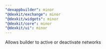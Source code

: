 ```yaml
---
"dexappbuilder": minor
"@dexkit/exchange": minor
"@dexkit/widgets": minor
"@dexkit/core": minor
"@dexkit/ui": minor
---
```


Allows builder to active or deactivate networks
